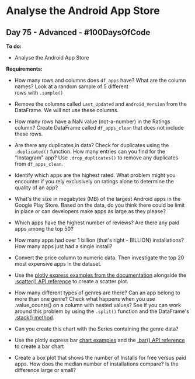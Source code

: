 # Analyse the Android App Store
## Day 75 - Advanced - \#100DaysOfCode

**To do:**
* Analyse the Android App Store

**Requirements:**
* How many rows and columns does `df_apps` have? What are the column names? Look at a random sample of 5 different  
  rows with `.sample()`

* Remove the columns called `Last_Updated` and `Android_Version` from the DataFrame. We will not use these columns. 

* How many rows have a NaN value (not-a-number) in the Ratings column? Create DataFrame called `df_apps_clean` that 
  does not include these rows. 

* Are there any duplicates in data? Check for duplicates using the `.duplicated()` function. How many entries can you 
  find for the "Instagram" app? Use `.drop_duplicates()` to remove any duplicates from `df_apps_clean`.

* Identify which apps are the highest rated. What problem might you encounter if you rely exclusively on ratings 
  alone to determine the quality of an app?

* What's the size in megabytes (MB) of the largest Android apps in the Google Play Store. Based on the data, do you 
  think there could be limit in place or can developers make apps as large as they please? 

* Which apps have the highest number of reviews? Are there any paid apps among the top 50?

* How many apps had over 1 billion (that's right - BILLION) installations? How many apps just had a single install? 

* Convert the price column to numeric data. Then investigate the top 20 most expensive apps in the dataset.
 
* Use the [plotly express examples from the documentation](https://plotly.com/python/line-and-scatter/) alongside 
  the [.scatter() API reference](https://plotly.com/python-api-reference/generated/plotly.express.scatter.html) to 
  create a scatter plot. 

* How many different types of genres are there? Can an app belong to more than one genre? Check what happens when 
  you use .value_counts() on a column with nested values? See if you can work around this problem by using the 
  `.split()` function and the DataFrame's 
  [.stack() method](https://pandas.pydata.org/pandas-docs/stable/reference/api/pandas.DataFrame.stack.html). 

* Can you create this chart with the Series containing the genre data? 

* Use the plotly express bar 
  [chart examples](https://plotly.com/python/bar-charts/#bar-chart-with-sorted-or-ordered-categories) and the 
  [.bar() API reference](https://plotly.com/python-api-reference/generated/plotly.express.bar.html#plotly.express.bar) 
  to create a bar chart

* Create a box plot that shows the number of Installs for free versus paid apps. How does the median number of 
  installations compare? Is the difference large or small?
